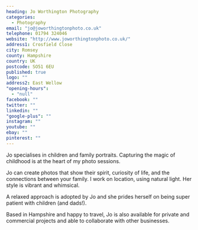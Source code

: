 ```yaml
---
heading: Jo Worthington Photography
categories: 
  - Photography
email: "jo@joworthingtonphoto.co.uk"
telephone: 01794 324046
website: "http://www.joworthingtonphoto.co.uk/"
address1: Crosfield Close
city: Romsey
county: Hampshire
country: UK
postcode: SO51 6EU
published: true
logo: ""
address2: East Wellow
"opening-hours": 
  - "null"
facebook: ""
twitter: ""
linkedin: ""
"google-plus": ""
instagram: ""
youtube: ""
ebay: ""
pinterest: ""
---
```



Jo specialises in children and family portraits. Capturing the magic of childhood is at the heart of my photo sessions. 

Jo can create photos that show their spirit, curiosity of life, and the connections between your family. I work on location, using natural light. Her style is vibrant and whimsical. 

A relaxed approach is adopted by Jo and she prides herself on being super patient with children (and dads!). 

Based in Hampshire and happy to travel, Jo is also available for private and commercial projects and able to collaborate with other businesses.
